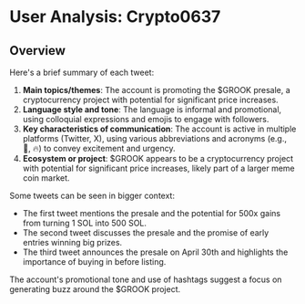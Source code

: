 # User Analysis: Crypto0637

## Overview

Here's a brief summary of each tweet:

1. **Main topics/themes**: The account is promoting the $GROOK presale, a cryptocurrency project with potential for significant price increases.
2. **Language style and tone**: The language is informal and promotional, using colloquial expressions and emojis to engage with followers.
3. **Key characteristics of communication**: The account is active in multiple platforms (Twitter, X), using various abbreviations and acronyms (e.g., 🚀, 🔥) to convey excitement and urgency.
4. **Ecosystem or project**: $GROOK appears to be a cryptocurrency project with potential for significant price increases, likely part of a larger meme coin market.

Some tweets can be seen in bigger context:

* The first tweet mentions the presale and the potential for 500x gains from turning 1 SOL into 500 SOL.
* The second tweet discusses the presale and the promise of early entries winning big prizes.
* The third tweet announces the presale on April 30th and highlights the importance of buying in before listing.

The account's promotional tone and use of hashtags suggest a focus on generating buzz around the $GROOK project.